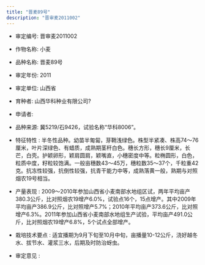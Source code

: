 ```yaml
---
title: "晋麦89号"
description: "晋审麦2011002"
---
```

* 审定编号:  晋审麦2011002

*  作物名称:  小麦

*  品种名称:  晋麦89号

*  审定年份:  2011

*  审定单位:  山西省

* 育种者:  山西华科种业有限公司?

*  申请者:  

*  品种来源:  冀5219/石9426，试验名称“华科8006”。

*  特征特性 : 
半冬性品种。幼苗半匍匐，芽鞘浅绿色。株型半紧凑、株高74～76厘米，叶片深绿色、有蜡质，成熟期茎秆白色。穗长方形，穗长9厘米，长芒，白壳。护颖卵形，颖肩圆肩，颖嘴直，小穗密度中等。粒椭圆形，白色，粒质中度，籽粒较饱满。一般亩穗数43～45万，穗粒数35～37个，千粒重42克。抗冻性较强，抗倒性较强，抗青干能力中等，成熟落黄一般，熟期与对照烟农19号相当。
 
*  产量表现 : 
2009～2010年参加山西省小麦南部水地组区试，两年平均亩产380.3公斤，比对照烟农19增产6.0%，试验点16个，15点增产。其中2009年平均亩产386.9公斤，比对照增产5.7%；2010年平均亩产373.6公斤，比对照增产6.3%。2011年参加山西省小麦南部水地组生产试验，平均亩产491.0公斤，比对照烟农19增产6.8%，5个试点全部增产。

*  栽培技术要点 : 
适宜播期为9月下旬至10月中旬，亩播量10-12公斤，浇好越冬水、拔节水、灌浆三水，后期及时防治蚜虫。

*  审定意见 : 

